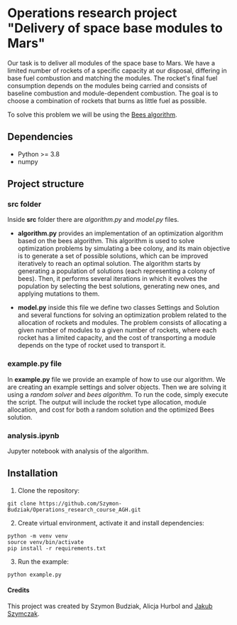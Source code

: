 # Operations research project "Delivery of space base modules to Mars"

Our task is to deliver all modules of the space base to Mars. We have a limited number of rockets of a specific capacity
at our disposal, differing in base fuel combustion and matching the modules. The rocket's final fuel consumption depends
on the modules being carried and consists of baseline combustion and module-dependent combustion. The goal is to choose
a combination of rockets that burns as little fuel as possible.

To solve this problem we will be using the [Bees algorithm](https://en.wikipedia.org/wiki/Bees_algorithm).

## Dependencies

- Python >= 3.8
- numpy

## Project structure

### src folder

Inside **src** folder there are *algorithm.py* and *model.py* files.

- **algorithm.py** provides an implementation of an optimization algorithm based on the bees algorithm. This algorithm
  is used to solve optimization problems by simulating a bee colony, and its main objective is to generate a set of
  possible solutions, which can be improved iteratively to reach an optimal solution. The algorithm starts by generating
  a population of solutions (each representing a colony of bees). Then, it performs several iterations in which it
  evolves the population by selecting the best solutions, generating new ones, and applying mutations to them.


- **model.py** inside this file we define two classes Settings and Solution and several functions for solving an
  optimization problem related to the allocation of rockets and modules. The problem consists of allocating a given
  number of modules to a given number of rockets, where each rocket has a limited capacity, and the cost of transporting
  a module depends on the type of rocket used to transport it.

### example.py file

In **example.py** file we provide an example of how to use our algorithm. We are creating an example settings and solver
objects. Then we are solving it using a *random solver* and *bees algorithm*. To run the code, simply execute the
script. The output will include the rocket type allocation, module allocation, and cost for both a random solution and
the optimized Bees solution.

### analysis.ipynb

Jupyter notebook with analysis of the algorithm.

## Installation

1. Clone the repository:

```shell
git clone https://github.com/Szymon-Budziak/Operations_research_course_AGH.git
```

2. Create virtual environment, activate it and install dependencies:

```shell
python -m venv venv
source venv/bin/activate
pip install -r requirements.txt
```

3. Run the example:

```shell
python example.py
```

#### Credits

This project was created by Szymon Budziak, Alicja Hurbol and [Jakub Szymczak](https://github.com/SzymczakJ).